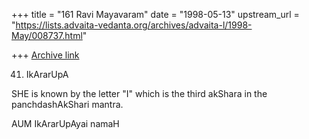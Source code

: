 +++
title = "161 Ravi Mayavaram"
date = "1998-05-13"
upstream_url = "https://lists.advaita-vedanta.org/archives/advaita-l/1998-May/008737.html"

+++
[Archive link](https://lists.advaita-vedanta.org/archives/advaita-l/1998-May/008737.html)

41. IkArarUpA

SHE is known by the letter "I" which is the third akShara in the
panchdashAkShari mantra.

AUM IkArarUpAyai namaH

